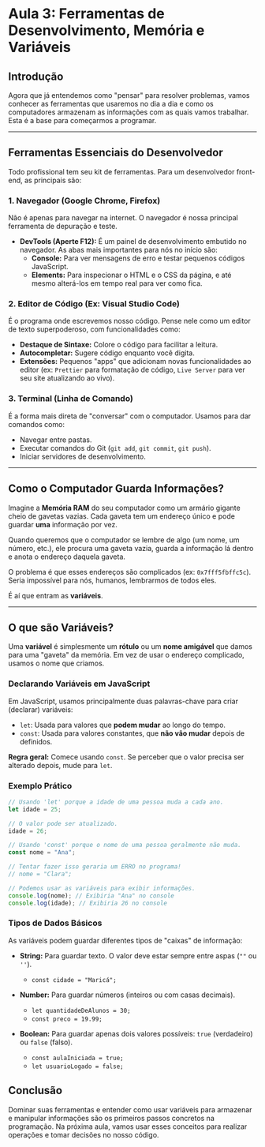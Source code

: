 # Aula 3: Ferramentas de Desenvolvimento, Memória e Variáveis

## Introdução

Agora que já entendemos como "pensar" para resolver problemas, vamos conhecer as ferramentas que usaremos no dia a dia e como os computadores armazenam as informações com as quais vamos trabalhar. Esta é a base para começarmos a programar.

---

## Ferramentas Essenciais do Desenvolvedor

Todo profissional tem seu kit de ferramentas. Para um desenvolvedor front-end, as principais são:

### 1. Navegador (Google Chrome, Firefox)

Não é apenas para navegar na internet. O navegador é nossa principal ferramenta de depuração e teste.

*   **DevTools (Aperte F12):** É um painel de desenvolvimento embutido no navegador. As abas mais importantes para nós no início são:
    *   **Console:** Para ver mensagens de erro e testar pequenos códigos JavaScript.
    *   **Elements:** Para inspecionar o HTML e o CSS da página, e até mesmo alterá-los em tempo real para ver como fica.

### 2. Editor de Código (Ex: Visual Studio Code)

É o programa onde escrevemos nosso código. Pense nele como um editor de texto superpoderoso, com funcionalidades como:

*   **Destaque de Sintaxe:** Colore o código para facilitar a leitura.
*   **Autocompletar:** Sugere código enquanto você digita.
*   **Extensões:** Pequenos "apps" que adicionam novas funcionalidades ao editor (ex: `Prettier` para formatação de código, `Live Server` para ver seu site atualizando ao vivo).

### 3. Terminal (Linha de Comando)

É a forma mais direta de "conversar" com o computador. Usamos para dar comandos como:

*   Navegar entre pastas.
*   Executar comandos do Git (`git add`, `git commit`, `git push`).
*   Iniciar servidores de desenvolvimento.

---

## Como o Computador Guarda Informações?

Imagine a **Memória RAM** do seu computador como um armário gigante cheio de gavetas vazias. Cada gaveta tem um endereço único e pode guardar **uma** informação por vez.

Quando queremos que o computador se lembre de algo (um nome, um número, etc.), ele procura uma gaveta vazia, guarda a informação lá dentro e anota o endereço daquela gaveta.

O problema é que esses endereços são complicados (ex: `0x7fff5fbffc5c`). Seria impossível para nós, humanos, lembrarmos de todos eles.

É aí que entram as **variáveis**.

---

## O que são Variáveis?

Uma **variável** é simplesmente um **rótulo** ou um **nome amigável** que damos para uma "gaveta" da memória. Em vez de usar o endereço complicado, usamos o nome que criamos.

### Declarando Variáveis em JavaScript

Em JavaScript, usamos principalmente duas palavras-chave para criar (declarar) variáveis:

*   `let`: Usada para valores que **podem mudar** ao longo do tempo.
*   `const`: Usada para valores constantes, que **não vão mudar** depois de definidos.

**Regra geral:** Comece usando `const`. Se perceber que o valor precisa ser alterado depois, mude para `let`.

### Exemplo Prático

```javascript
// Usando 'let' porque a idade de uma pessoa muda a cada ano.
let idade = 25;

// O valor pode ser atualizado.
idade = 26;

// Usando 'const' porque o nome de uma pessoa geralmente não muda.
const nome = "Ana";

// Tentar fazer isso geraria um ERRO no programa!
// nome = "Clara";

// Podemos usar as variáveis para exibir informações.
console.log(nome); // Exibiria "Ana" no console
console.log(idade); // Exibiria 26 no console
```

### Tipos de Dados Básicos

As variáveis podem guardar diferentes tipos de "caixas" de informação:

*   **String:** Para guardar texto. O valor deve estar sempre entre aspas (`""` ou `''`).
    *   `const cidade = "Maricá";`

*   **Number:** Para guardar números (inteiros ou com casas decimais).
    *   `let quantidadeDeAlunos = 30;`
    *   `const preco = 19.99;`

*   **Boolean:** Para guardar apenas dois valores possíveis: `true` (verdadeiro) ou `false` (falso).
    *   `const aulaIniciada = true;`
    *   `let usuarioLogado = false;`

## Conclusão

Dominar suas ferramentas e entender como usar variáveis para armazenar e manipular informações são os primeiros passos concretos na programação. Na próxima aula, vamos usar esses conceitos para realizar operações e tomar decisões no nosso código.
